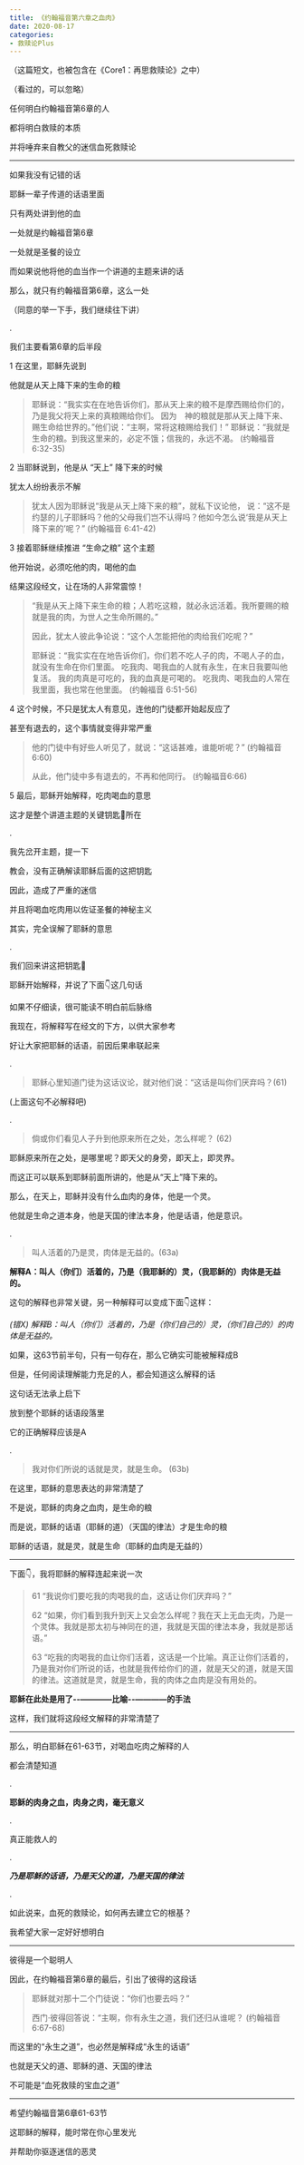 ```yaml
---
title: 《约翰福音第六章之血肉》
date: 2020-08-17 
categories:
- 救赎论Plus
---
```


（这篇短文，也被包含在《Core1：再思救赎论》之中）

（看过的，可以忽略）

任何明白约翰福音第6章的人

都将明白救赎的本质

并将唾弃来自教父的迷信血死救赎论

---
如果我没有记错的话

耶稣一辈子传道的话语里面

只有两处讲到他的血

一处就是约翰福音第6章

一处就是圣餐的设立

而如果说他将他的血当作一个讲道的主题来讲的话

那么，就只有约翰福音第6章，这么一处

（同意的举一下手，我们继续往下讲）

<!--more-->

.

我们主要看第6章的后半段

1  在这里，耶稣先说到

他就是从天上降下来的生命的粮

> 耶稣说：“我实实在在地告诉你们，那从天上来的粮不是摩西赐给你们的，乃是我父将天上来的真粮赐给你们。 因为　神的粮就是那从天上降下来、赐生命给世界的。”他们说：“主啊，常将这粮赐给我们！” 耶稣说：“我就是生命的粮。到我这里来的，必定不饿；信我的，永远不渴。  (约翰福音 6:32-35)

2  当耶稣说到，他是从  “天上”  降下来的时候

犹太人纷纷表示不解

> 犹太人因为耶稣说“我是从天上降下来的粮”，就私下议论他， 说：“这不是约瑟的儿子耶稣吗？他的父母我们岂不认得吗？他如今怎么说‘我是从天上降下来的’呢？”  (约翰福音 6:41-42)

3  接着耶稣继续推进 “生命之粮” 这个主题

他开始说，必须吃他的肉，喝他的血

结果这段经文，让在场的人非常震惊！

> “我是从天上降下来生命的粮；人若吃这粮，就必永远活着。我所要赐的粮就是我的肉，为世人之生命所赐的。”
> 
> 因此，犹太人彼此争论说：“这个人怎能把他的肉给我们吃呢？” 
> 
> 耶稣说：“我实实在在地告诉你们，你们若不吃人子的肉，不喝人子的血，就没有生命在你们里面。 吃我肉、喝我血的人就有永生，在末日我要叫他复活。 我的肉真是可吃的，我的血真是可喝的。 吃我肉、喝我血的人常在我里面，我也常在他里面。  (约翰福音 6:51-56)

4  这个时候，不只是犹太人有意见，连他的门徒都开始起反应了

甚至有退去的，这个事情就变得非常严重

> 他的门徒中有好些人听见了，就说：“这话甚难，谁能听呢？”  (约翰福音6:60)
> 
> 从此，他门徒中多有退去的，不再和他同行。  (约翰福音6:66)

5  最后，耶稣开始解释，吃肉喝血的意思

这才是整个讲道主题的关键钥匙🔑所在

.

我先岔开主题，提一下

教会，没有正确解读耶稣后面的这把钥匙

因此，造成了严重的迷信

并且将喝血吃肉用以佐证圣餐的神秘主义

其实，完全误解了耶稣的意思

.

我们回来讲这把钥匙🔑

耶稣开始解释，并说了下面👇这几句话

如果不仔细读，很可能读不明白前后脉络

我现在，将解释写在经文的下方，以供大家参考

好让大家把耶稣的话语，前因后果串联起来

.

> 耶稣心里知道门徒为这话议论，就对他们说：“这话是叫你们厌弃吗？(61) 

(上面这句不必解释吧)

.

> 倘或你们看见人子升到他原来所在之处，怎么样呢？ (62)

耶稣原来所在之处，是哪里呢？即天父的身旁，即天上，即灵界。

而这正可以联系到耶稣前面所讲的，他是从“天上”降下来的。

那么，在天上，耶稣并没有什么血肉的身体，他是一个灵。

他就是生命之道本身，他是天国的律法本身，他是话语，他是意识。

.

> 叫人活着的乃是灵，肉体是无益的。(63a)

**解释A：叫人（你们）活着的，乃是（我耶稣的）灵，（我耶稣的）肉体是无益的。**

这句的解释也非常关键，另一种解释可以变成下面👇这样：

_(错X) 解释B：叫人（你们）活着的，乃是（你们自己的）灵，（你们自己的）的肉体是无益的。_

如果，这63节前半句，只有一句存在，那么它确实可能被解释成B

但是，任何阅读理解能力充足的人，都会知道这么解释的话

这句话无法承上启下

放到整个耶稣的话语段落里

它的正确解释应该是A

.

> 我对你们所说的话就是灵，就是生命。  (63b)

在这里，耶稣的意思表达的非常清楚了

不是说，耶稣的肉身之血肉，是生命的粮

而是说，耶稣的话语（耶稣的道）（天国的律法）才是生命的粮

耶稣的话语，就是灵，就是生命（耶稣的血肉是无益的）

---

下面👇，我将耶稣的解释连起来说一次

> 61 “我说你们要吃我的肉喝我的血，这话让你们厌弃吗？”
> 
> 62 “如果，你们看到我升到天上又会怎么样呢？我在天上无血无肉，乃是一个灵体。我就是那太初与神同在的道，我就是天国的律法本身，我就是那话语。”
> 
> 63 “吃我的肉喝我的血让你们活着，这话是一个比喻。真正让你们活着的，乃是我对你们所说的话，也就是我传给你们的道，就是天父的道，就是天国的律法。这道就是灵，就是生命，我的肉体之血肉是没有用处的。

**耶稣在此处是用了--————比喻--————的手法**

这样，我们就将这段经文解释的非常清楚了

---
那么，明白耶稣在61-63节，对喝血吃肉之解释的人

都会清楚知道

.

**耶稣的肉身之血，肉身之肉，毫无意义**

.

真正能救人的

.

***乃是耶稣的话语，乃是天父的道，乃是天国的律法***

.

如此说来，血死的救赎论，如何再去建立它的根基？

我希望大家一定好好想明白

---

彼得是一个聪明人

因此，在约翰福音第6章的最后，引出了彼得的这段话

> 耶稣就对那十二个门徒说：“你们也要去吗？” 
> 
> 西门·彼得回答说：“主啊，你有永生之道，我们还归从谁呢？  (约翰福音 6:67-68)

而这里的“永生之道”，也必然是解释成“永生的话语”

也就是天父的道、耶稣的道、天国的律法

不可能是“血死救赎的宝血之道”

---
希望约翰福音第6章61-63节

这耶稣的解释，能时常在你心里发光

并帮助你驱逐迷信的恶灵













